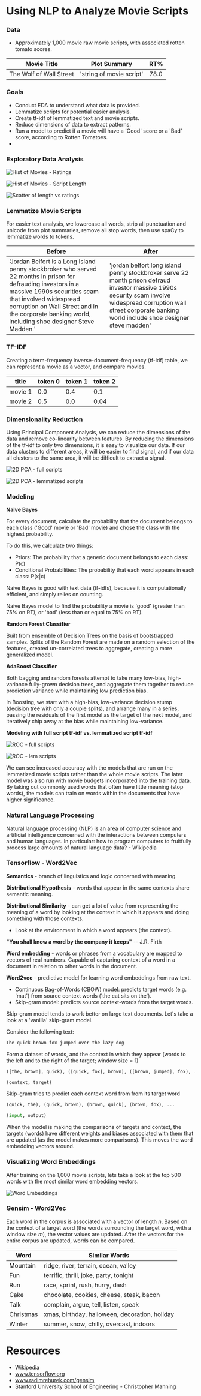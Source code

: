 # Using NLP to Analyze Movie Scripts

### Data
 - Approximately 1,000 movie raw movie scripts, with associated rotten tomato scores.


 | Movie Title        | Plot Summary          | RT%  |
 | ------------- |-------------| -----|
 | The Wolf of Wall Street     | 'string of movie script' | 78.0 |

### Goals
- Conduct EDA to understand what data is provided.
- Lemmatize scripts for potential easier analysis.
- Create tf-idf of lemmatized text and movie scripts.
- Reduce dimensions of data to extract patterns.
- Run a model to predict if a movie will have a 'Good' score or a 'Bad' score, according to Rotten Tomatoes.
-

### Exploratory Data Analysis

![Hist of Movies - Ratings](images/hist-of-movie-ratings.png)

![Hist of Movies - Script Length](images/hist-of-scrp-length.png)

![Scatter of length vs ratings](images/scatter-ratings-vs-words.png)

### Lemmatize Movie Scripts

For easier text analysis, we lowercase all words, strip all punctuation and unicode from plot summaries, remove all stop words, then use spaCy to lemmatize words to tokens.

Before  | After
------------- | -------------
'Jordan Belfort is a Long Island penny stockbroker who served 22 months in prison for defrauding investors in a massive 1990s securities scam that involved widespread corruption on Wall Street and in the corporate banking world, including shoe designer Steve Madden.'  | 'jordan belfort long island penny stockbroker serve 22 month prison defraud investor massive 1990s security scam involve widespread corruption wall street corporate banking world include shoe designer steve madden'

### TF-IDF

Creating a term-frequency inverse-document-frequency (tf-idf) table, we can represent a movie as a vector, and compare movies.

title  | token 0  | token 1  | token 2
-------- | ----| ----| -----
movie 1  | 0.0 | 0.4 | 0.1
movie 2  | 0.5 | 0.0 | 0.04

### Dimensionality Reduction

Using Principal Component Analysis, we can reduce the dimensions of the data and remove co-linearity between features.  By reducing the dimensions of the tf-idf to only two dimensions, it is easy to visualize our data. If our data clusters to different areas, it will be easier to find signal, and if our data all clusters to the same area, it will be difficult to extract a signal.

![2D PCA - full scripts](images/pca-full-scripts.png)

![2D PCA - lemmatized scripts](images/pca-lem-scripts.png)

### Modeling

**Naive Bayes**

For every document, calculate the probability that the document belongs to each class ('Good' movie or 'Bad' movie) and chose the class with the highest probability.

To do this, we calculate two things:
- Priors: The probability that a generic document belongs to each class: P(c)
- Conditional Probabilities: The probability that each word appears in each
class: P(x|c)

Naive Bayes is good with text data (tf-idfs), because it is computationally efficient, and simply relies on counting.

Naive Bayes model to find the probability a movie is 'good' (greater than 75% on RT), or 'bad' (less than or equal to 75% on RT).

**Random Forest Classifier**

Built from ensemble of Decision Trees on the basis of bootstrapped samples.  Splits of the Random Forest are made on a random selection of the features, created un-correlated trees to aggregate, creating a more generalized model.

**AdaBoost Classifier**

Both bagging and random forests attempt to take many low-bias, high-variance fully-grown decision trees, and aggregate them together to reduce prediction variance while maintaining low prediction bias.

In Boosting, we start with a high-bias, low-variance decision stump (decision tree with only a couple splits), and arrange many in a series, passing the residuals of the first model as the target of the next model, and iteratively chip away at the bias while maintaining low-variance.

**Modeling with full script tf-idf vs. lemmatized script tf-idf**

![ROC - full scripts](images/roc-full-script.png)

![ROC - lem scripts](images/roc-plot-lem-scr-bud.png)

We can see increased accuracy with the models that are run on the lemmatized movie scripts rather than the whole movie scripts.  The later model was also run with movie budgets incorporated into the training data.  By taking out commonly used words that often have little meaning (stop words), the models can train on words within the documents that have higher significance.

### Natural Language Processing

Natural language processing (NLP) is an area of computer science and artificial intelligence concerned with the interactions between computers and human languages. In particular: how to program computers to fruitfully process large amounts of natural language data? - Wikipedia

### Tensorflow - Word2Vec

**Semantics** - branch of linguistics and logic concerned with meaning.

**Distributional Hypothesis** - words that appear in the same contexts share semantic meaning.

**Distributional Similarity** - can get a lot of value from representing the meaning of a word by looking at the context in  which it appears and doing something with those contexts.
- Look at the environment in which a word appears (the context).

**"You shall know a word by the company it keeps"** -- J.R. Firth

**Word embedding** - words or phrases from a vocabulary are mapped to vectors of real numbers. Capable of capturing context of a word in a document in relation to other words in the document.

**Word2vec** - predictive model for learning word embeddings from raw text.

- Continuous Bag-of-Words (CBOW) model: predicts target words (e.g. 'mat') from source context words ('the cat sits on the').
- Skip-gram model: predicts source context-words from the target words.

Skip-gram model tends to work better on large text documents.  Let's take a look at a 'vanilla' skip-gram model.

Consider the following text:
```python
The quick brown fox jumped over the lazy dog
```
Form a dataset of words, and the context in which they appear (words to the left and to the right of the target; window size = 1)
```python
([the, brown], quick), ([quick, fox], brown), ([brown, jumped], fox), ...

(context, target)
```
Skip-gram tries to predict each context word from from its target word
```python
(quick, the), (quick, brown), (brown, quick), (brown, fox), ...

(input, output)
```

When the model is making the comparisons of targets and context, the targets (words) have different weights and biases associated with them that are updated (as the model makes more comparisons).  This moves the word embedding vectors around.

### Visualizing Word Embeddings

After training on the 1,000 movie scripts, lets take a look at the top 500 words with the most similar word embedding vectors.

![Word Embeddings](images/tsne-trial2.png)

### Gensim - Word2Vec

Each word in the corpus is associated with a vector of length *n*.  Based on the context of a target word (the words surrounding the target word, with a window size *m*), the vector values are updated.  After the vectors for the entire corpus are updated, words can be compared.

Word  | Similar Words  
-------- | ----
Mountain  | ridge, river, terrain, ocean, valley
Fun  | terrific, thrill, joke, party, tonight
Run  | race, sprint, rush, hurry, dash
Cake | chocolate, cookies, cheese, steak, bacon
Talk | complain, argue, tell, listen, speak
Christmas | xmas, birthday, halloween, decoration, holiday
Winter | summer, snow, chilly, overcast, indoors



# Resources
- Wikipedia
- www.tensorflow.org
- www.radimrehurek.com/gensim
- Stanford University School of Engineering - Christopher Manning
